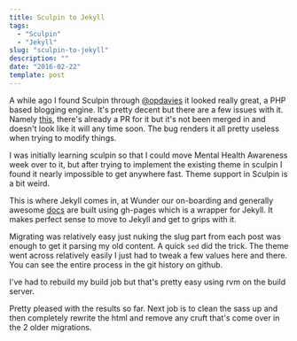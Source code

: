 ```yaml
---
title: Sculpin to Jekyll
tags:
  - "Sculpin"
  - "Jekyll"
slug: "sculpin-to-jekyll"
description: ""
date: "2016-02-22"
template: post
---
```

A while ago I found Sculpin through [@opdavies](https://twitter.com/opdavies) it looked really great, a PHP based blogging engine. It's pretty decent but there are a few issues with it. Namely [this](https://github.com/sculpin/sculpin/issues/295), there's already a PR for it but it's not been merged in and doesn't look like it will any time soon. The bug renders it all pretty useless when trying to modify things.

I was initially learning sculpin so that I could move Mental Health Awareness week over to it, but after trying to implement the existing theme in sculpin I found it nearly impossible to get anywhere fast. Theme support in Sculpin is a bit weird.

This is where Jekyll comes in, at Wunder our on-boarding and generally awesome [docs](http://way.wunder.io/) are built using gh-pages which is a wrapper for Jekyll. It makes perfect sense to move to Jekyll and get to grips with it.

Migrating was relatively easy just nuking the slug part from each post was enough to get it parsing my old content. A quick `sed` did the trick. The theme went across relatively easily I just had to tweak a few values here and there. You can see the entire process in the git history on github.

I've had to rebuild my build job but that's pretty easy using rvm on the build server.

Pretty pleased with the results so far. Next job is to clean the sass up and then completely rewrite the html and remove any cruft that's come over in the 2 older migrations.
